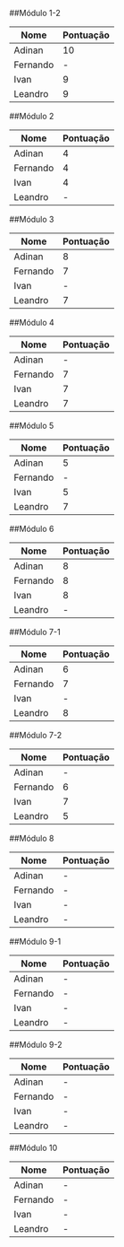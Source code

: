 ##Módulo 1-2

|Nome    |Pontuação|
|--------|---------|
|Adinan  |       10|
|Fernando|        -|
|Ivan    |        9|
|Leandro |        9|

##Módulo 2

|Nome    |Pontuação|
|--------|---------|
|Adinan  |        4|
|Fernando|        4|
|Ivan    |        4|
|Leandro |        -|

##Módulo 3

|Nome    |Pontuação|
|--------|---------|
|Adinan  |        8|
|Fernando|        7|
|Ivan    |        -|
|Leandro |        7|

##Módulo 4

|Nome    |Pontuação|
|--------|---------|
|Adinan  |        -|
|Fernando|        7|
|Ivan    |        7|
|Leandro |        7|

##Módulo 5

|Nome    |Pontuação|
|--------|---------|
|Adinan  |        5|
|Fernando|        -|
|Ivan    |        5|
|Leandro |        7|

##Módulo 6

|Nome    |Pontuação|
|--------|---------|
|Adinan  |        8|
|Fernando|        8|
|Ivan    |        8|
|Leandro |        -|

##Módulo 7-1

|Nome    |Pontuação|
|--------|---------|
|Adinan  |        6|
|Fernando|        7|
|Ivan    |        -|
|Leandro |        8|

##Módulo 7-2

|Nome    |Pontuação|
|--------|---------|
|Adinan  |        -|
|Fernando|        6|
|Ivan    |        7|
|Leandro |        5|

##Módulo 8

|Nome    |Pontuação|
|--------|---------|
|Adinan  |        -|
|Fernando|        -|
|Ivan    |        -|
|Leandro |        -|

##Módulo 9-1

|Nome    |Pontuação|
|--------|---------|
|Adinan  |        -|
|Fernando|        -|
|Ivan    |        -|
|Leandro |        -|

##Módulo 9-2

|Nome    |Pontuação|
|--------|---------|
|Adinan  |        -|
|Fernando|        -|
|Ivan    |        -|
|Leandro |        -|

##Módulo 10

|Nome    |Pontuação|
|--------|---------|
|Adinan  |        -|
|Fernando|        -|
|Ivan    |        -|
|Leandro |        -|
